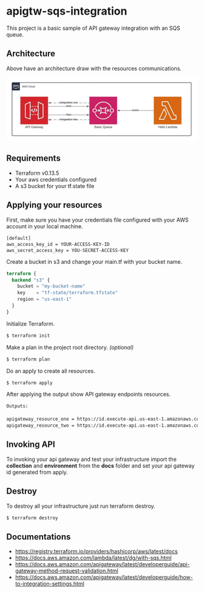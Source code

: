 # apigtw-sqs-integration

This project is a basic sample of API gateway integration with an SQS queue.

## Architecture

Above have an architecture draw with the resources communications.

![architecture](./docs/apigtw-sqs-integration.jpeg)

## Requirements
- Terraform v0.13.5
- Your aws credentials configured
- A s3 bucket for your tf.state file

## Applying your resources

First, make sure you have your credentials file configured with your AWS account in your local machine.

```editorconfig
[default]
aws_access_key_id = YOUR-ACCESS-KEY-ID
aws_secret_access_key = YOU-SECRET-ACCESS-KEY
```

Create a bucket in s3 and change your main.tf with your bucket name.

```terraform
terraform {
  backend "s3" {
    bucket = "my-bucket-name"
    key    = "tf-state/terraform.tfstate"
    region = "us-east-1"
  }
}
```

Initialize Terraform.

```bash
$ terraform init
```

Make a plan in the project root directory. *(optional)*

```bash
$ terraform plan
```

Do an apply to create all resources.

```bash
$ terraform apply
```

After applying the output show API gateway endpoints resources.

```bash
Outputs:

apigateway_resource_one = https://id.execute-api.us-east-1.amazonaws.com/dev/one
apigateway_resource_two = https://id.execute-api.us-east-1.amazonaws.com/dev/two
```

## Invoking API
To invoking your api gateway and test your infrastructure import the **collection** and **environment** from the **docs** folder and set your api gateway id generated from apply.

## Destroy

To destroy all your infrastructure just run terraform destroy.

```bash
$ terraform destroy
```

## Documentations

- https://registry.terraform.io/providers/hashicorp/aws/latest/docs
- https://docs.aws.amazon.com/lambda/latest/dg/with-sqs.html
- https://docs.aws.amazon.com/apigateway/latest/developerguide/api-gateway-method-request-validation.html
- https://docs.aws.amazon.com/apigateway/latest/developerguide/how-to-integration-settings.html
